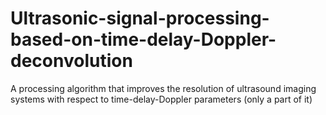 # Ultrasonic-signal-processing-based-on-time-delay-Doppler-deconvolution
A processing algorithm that improves the resolution of ultrasound imaging systems with respect to time-delay-Doppler parameters (only a part of it)
